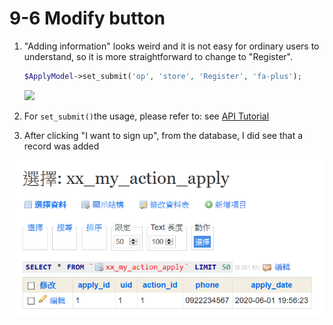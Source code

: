 # 9-6 Modify button

1. "Adding information" looks weird and it is not easy for ordinary users to understand, so it is more straightforward to change to "Register".

   ```php
   $ApplyModel->set_submit('op', 'store', 'Register', 'fa-plus');
   ```

   ![](https://campus-xoops.tn.edu.tw/uploads/tad_book3/image/47/%E7%81%AB%E7%8B%90%E6%88%AA%E5%9B%BE_2020-06-01T12-01-43.681Z.png)

2. For `set_submit()`the usage, please refer to: see [API Tutorial](https://xoops.gitbook.io/jill-lazy-framework-api/3.tadmoddata-class/3-4-form-component/3-4-5-set-submit-button-set_submit)
3. After clicking "I want to sign up", from the database, I did see that a record was added 

![](../.gitbook/assets/image%20%287%29.png)

